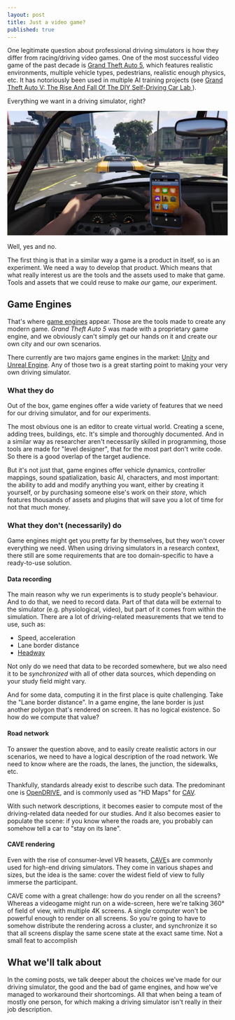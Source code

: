 ```yaml
---
layout: post
title: Just a video game?
published: true
---
```


One legitimate question about professional driving simulators is how they differ from racing/driving video games. One of the most successful video game of the past decade is [Grand Theft Auto 5](https://en.wikipedia.org/wiki/Grand_Theft_Auto_V), which features realistic environments, multiple vehicle types, pedestrians, realistic enough physics, etc. It has notoriously been used in multiple AI training projects (see [Grand Theft Auto V: The Rise And Fall Of The DIY Self-Driving Car Lab
](https://www.forbes.com/sites/aarontilley/2017/10/04/grand-theft-auto-v-the-rise-and-fall-of-the-diy-self-driving-car-lab/)).

Everything we want in a driving simulator, right?

![Grand Theft Auto 5](images/gta5.jpg)

Well, yes and no.

The first thing is that in a similar way a game is a product in itself, so is an experiment. We need a way to develop that product. Which means that what really interest us are the tools and the assets used to make that game. Tools and assets that we could reuse to make *our* game, *our* experiment.

## Game Engines

That's where [game engines](https://en.wikipedia.org/wiki/Game_engine) appear. Those are the tools made to create any modern game. *Grand Theft Auto 5* was made with a proprietary game engine, and we obviously can't simply get our hands on it and create our own city and our own scenarios.

There currently are two majors game engines in the market: [Unity](https://en.wikipedia.org/wiki/Unity_(game_engine)) and [Unreal Engine](https://en.wikipedia.org/wiki/Unreal_Engine). Any of those two is a great starting point to making your very own driving simulator.

### What they do

Out of the box, game engines offer a wide variety of features that we need for our driving simulator, and for our experiments.

The most obvious one is an editor to create virtual world. Creating a scene, adding trees, buildings, etc. It's simple and thoroughly documented. And in a similar way as researcher aren't necessarily skilled in programming, those tools are made for "level designer", that for the most part don't write code. So there is a good overlap of the target audience.

But it's not just that, game engines offer vehicle dynamics, controller mappings, sound spatialization, basic AI, characters, and most important: the ability to add and modify anything you want, either by creating it yourself, or by purchasing someone else's work on their *store*, which features thousands of assets and plugins that will save you a lot of time for not that much money.

### What they don't (necessarily) do

Game engines might get you pretty far by themselves, but they won't cover everything we need. When using driving simulators in a research context, there still are some requirements that are too domain-specific to have a ready-to-use solution.

#### Data recording

The main reason why we run experiments is to study people's behaviour. And to do that, we need to record data. Part of that data will be external to the simulator (e.g. physiological, video), but part of it comes from within the simulation. There are a lot of driving-related measurements that we tend to use, such as:
* Speed, acceleration
* Lane border distance
* [Headway](https://en.wikipedia.org/wiki/Headway)

Not only do we need that data to be recorded somewhere, but we also need it to be *synchronized* with all of other data sources, which depending on your study field might vary.

And for some data, computing it in the first place is quite challenging. Take the "Lane border distance". In a game engine, the lane border is just another polygon that's rendered on screen. It has no logical existence. So how do we compute that value?

#### Road network

To answer the question above, and to easily create realistic actors in our scenarios, we need to have a logical description of the road network. We need to know where are the roads, the lanes, the junction, the sidewalks, etc.

Thankfully, standards already exist to describe such data. The predominant one is [OpenDRIVE](https://www.asam.net/standards/detail/opendrive/), and is commonly used as "HD Maps" for [CAV](https://en.wikipedia.org/wiki/Connected_and_autonomous_vehicle).

With such network descriptions, it becomes easier to compute most of the driving-related data needed for our studies. And it also becomes easier to populate the scene: if you know where the roads are, you probably can somehow tell a car to "stay on its lane".

#### CAVE rendering

Even with the rise of consumer-level VR heasets, [CAVE](https://en.wikipedia.org/wiki/Cave_automatic_virtual_environment)s are commonly used for high-end driving simulators. They come in various shapes and sizes, but the idea is the same: cover the widest field of view to fully immerse the participant.

CAVE come with a great challenge: how do you render on all the screens? Whereas a videogame might run on a wide-screen, here we're talking 360° of field of view, with multiple 4K screens. A single computer won't be powerful enough to render on all screens. So you're going to have to somehow distribute the rendering across a cluster, and synchronize it so that all screens display the same scene state at the exact same time. Not a small feat to accomplish

## What we'll talk about

In the coming posts, we talk deeper about the choices we've made for our driving simulator, the good and the bad of game engines, and how we've managed to workaround their shortcomings. All that when being a team of mostly one person, for which making a driving simulator isn't really in their job description.
